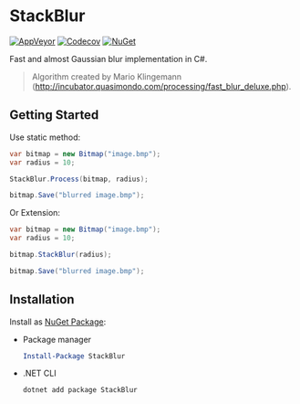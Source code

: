 # StackBlur

[![AppVeyor](https://img.shields.io/appveyor/ci/victoriqueko/stackblur/master.svg)](https://ci.appveyor.com/project/victoriqueko/stackblur/branch/master)
[![Codecov](https://img.shields.io/codecov/c/github/victoriqueko/stackblur/master.svg)](https://codecov.io/gh/victoriqueko/stackblur)
[![NuGet](https://img.shields.io/nuget/vpre/StackBlur.svg)](https://www.nuget.org/packages/StackBlur)

Fast and almost Gaussian blur implementation in C#.

> Algorithm created by Mario Klingemann (http://incubator.quasimondo.com/processing/fast_blur_deluxe.php).

## Getting Started

Use static method:

```C#
var bitmap = new Bitmap("image.bmp");
var radius = 10;

StackBlur.Process(bitmap, radius);

bitmap.Save("blurred image.bmp");
```

Or Extension:

```C#
var bitmap = new Bitmap("image.bmp");
var radius = 10;

bitmap.StackBlur(radius);

bitmap.Save("blurred image.bmp");
```

## Installation

Install as [NuGet Package](https://www.nuget.org/packages/StackBlur):

- Package manager

  ```PowerShell
  Install-Package StackBlur
  ```

- .NET CLI

  ```PowerShell
  dotnet add package StackBlur
  ```
